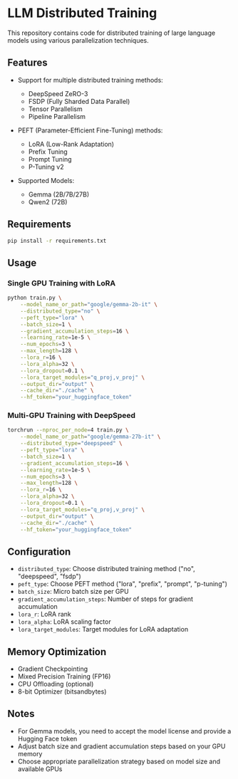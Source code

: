# LLM Distributed Training

This repository contains code for distributed training of large language models using various parallelization techniques.

## Features

- Support for multiple distributed training methods:
  - DeepSpeed ZeRO-3
  - FSDP (Fully Sharded Data Parallel)
  - Tensor Parallelism
  - Pipeline Parallelism

- PEFT (Parameter-Efficient Fine-Tuning) methods:
  - LoRA (Low-Rank Adaptation)
  - Prefix Tuning
  - Prompt Tuning
  - P-Tuning v2

- Supported Models:
  - Gemma (2B/7B/27B)
  - Qwen2 (72B)

## Requirements

```bash
pip install -r requirements.txt
```

## Usage

### Single GPU Training with LoRA

```bash
python train.py \
    --model_name_or_path="google/gemma-2b-it" \
    --distributed_type="no" \
    --peft_type="lora" \
    --batch_size=1 \
    --gradient_accumulation_steps=16 \
    --learning_rate=1e-5 \
    --num_epochs=3 \
    --max_length=128 \
    --lora_r=16 \
    --lora_alpha=32 \
    --lora_dropout=0.1 \
    --lora_target_modules="q_proj,v_proj" \
    --output_dir="output" \
    --cache_dir="./cache" \
    --hf_token="your_huggingface_token"
```

### Multi-GPU Training with DeepSpeed

```bash
torchrun --nproc_per_node=4 train.py \
    --model_name_or_path="google/gemma-27b-it" \
    --distributed_type="deepspeed" \
    --peft_type="lora" \
    --batch_size=1 \
    --gradient_accumulation_steps=16 \
    --learning_rate=1e-5 \
    --num_epochs=3 \
    --max_length=128 \
    --lora_r=16 \
    --lora_alpha=32 \
    --lora_dropout=0.1 \
    --lora_target_modules="q_proj,v_proj" \
    --output_dir="output" \
    --cache_dir="./cache" \
    --hf_token="your_huggingface_token"
```

## Configuration

- `distributed_type`: Choose distributed training method ("no", "deepspeed", "fsdp")
- `peft_type`: Choose PEFT method ("lora", "prefix", "prompt", "p-tuning")
- `batch_size`: Micro batch size per GPU
- `gradient_accumulation_steps`: Number of steps for gradient accumulation
- `lora_r`: LoRA rank
- `lora_alpha`: LoRA scaling factor
- `lora_target_modules`: Target modules for LoRA adaptation

## Memory Optimization

- Gradient Checkpointing
- Mixed Precision Training (FP16)
- CPU Offloading (optional)
- 8-bit Optimizer (bitsandbytes)

## Notes

- For Gemma models, you need to accept the model license and provide a Hugging Face token
- Adjust batch size and gradient accumulation steps based on your GPU memory
- Choose appropriate parallelization strategy based on model size and available GPUs 